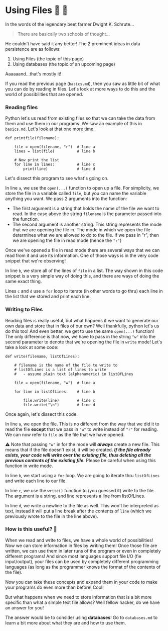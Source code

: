 # Using Files 📄 📃

In the words of the legendary beet farmer Dwight K. Schrute...
>There are basically two schools of thought...

He couldn't have said it any better! The 2 prominent
ideas in data persistence are as follows:
1. Using Files (the topic of this page)
2. Using databases (the topic of an upcoming page)

Aaaaaand...that's mostly it!

If you read the previous page (`basics.md`), then you saw
as little bit of what you can do by reading in files. Let's
look at more ways to do this and the world of possibilities
that are opened.

### Reading files

Python let's us read from existing files so that we can take
the data from them and use them in our programs. We saw an
example of this in `basics.md`. Let's look at that one more
time.

```
def printfile(filename):

    file = open(filename, "r")  # line a
    lines = list(file)          # line b

    # Now print the list
    for line in lines:          # line c
        print(line)             # line d

```

Let's dissect this program to see what's going on.

In line `a`, we use the `open(...)` function to open up a
file. For simplicity, we store the file in a variable
called `file`, but you can name the variable anything
you want. We pass 2 arguments into the function:
* The first argument is a string that holds the name of
  the file we want to read. In the case above the string `filename` is the parameter passed into the function.
* The second argument is another string. This string
  represents the mode that we are opening the file in.
  The mode in which we open the file determines what we
  are allowed to do to the file. If we pass in "r", then
  we are opening the file in read mode (hence the `"r"`)

Once we've opened a file in read mode there are several
ways that we can read from it and use its information.
One of those ways is in the very code snippet that we're
observing!

In line `b`, we store all of the lines of `file`
in a list. The way shown in this code snippet is
a very simple way of doing this, and there are ways
of doing the same exact thing.

Lines `c` and `d` use a `for` loop to iterate (in other words to go thru) each line in the list that we stored and print each line.

### Writing to Files

Reading files is really useful, but what happens if we want to generate our own data and store that in files of our own? Well thankfully, python let's us do this too! And even better, we get to use the same `open(...)` function! The only difference is that now, we have to pass in the string `"w"` into the second parameter to denote that we're opening the file in `write` mode! Let's take a look at some
code:

```
def write(filename, listOfLines):

    # filename is the name of the file to write to
    # listOfLines is a list of lines to write
    #   - assume plain text (alphanumeric) in listOfLines

    file = open(filename, "w")  # line a

    for line in listOfLines:    # line b

        file.write(line)        # line c
        file.write("\n")        # line d

```

Once again, let's dissect this code.

In line `a`, we open the file. This is no different from the way that we did it to read the file **except** that we pass in `"w"` to write instead of `"r"` for reading. We can now refer to `file` as the file that we have opened.

:warning: Note that passing `"w"` in for the mode will *__always__* create a new file. This means that if the file doesn't exist, it will be created. *__If the file already exists, your code will write over the existing file, thus deleting all the previous contents of the existing file.__* Please be careful when using this function in write mode.

In line `b`, we start using a `for` loop. We are going to iterate thru `listOfLines` and write each line to our file.

In line `c`, we use the `write()` function to (you guessed it) write to the file. The argument is a string, and line represents a line from listOfLines.

In line `d`, we write a newline to the file as well. This won't be interpreted as text, instead it will put a line break after the contents of `line` (which we previously wrote to the file in the line above).

### How is this useful? 🤔

When we read and write to files, we have a whole world of possibilities! Now we can store information in files by writing them! Once those file are written, we can use them in later runs of the program or even in completely different programs! And since most languages support file I/O (fie input/output), your files can be used by completely different programming languages (as long as the programmer knows the format of the contents of the file).

Now you can take these concepts and expand them in your code to make your programs do even more than before! Cool!

But what happens when we need to store information that is a bit more specific than what a simple text file allows?
Well fellow hacker, do we have an answer for you!

The answer would be to consider using **databases**! Go to `databases.md` to learn a bit more about what they are and how to use them.

